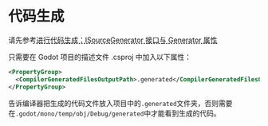 # 代码生成
<p id="aBfMSqwqeM5NU33qhBKUGP">

请先参考<a href="#4oQt7rV17q6GhAuSh8vfBc" style="color:inherit;text-decoration:underline dashed;">进行代码生成：ISourceGenerator 接口与 Generator 属性</a>

</p>


<p id="223aSCcvWbUsxsFWKQqsLR">

只需要在 Godot 项目的描述文件 .csproj 中加入以下属性：

</p>


<p id="4JZXXbdc5bVN7ur7E64Jp2">

```XML
<PropertyGroup>
  <CompilerGeneratedFilesOutputPath>.generated</CompilerGeneratedFilesOutputPath>
</PropertyGroup>
```


</p>


<p id="nctpnH2St1M3nt8xXBFmGC">

告诉编译器把生成的代码文件放入项目中的`.generated`文件夹，否则需要在`.godot/mono/temp/obj/Debug/generated`中才能看到生成的代码。

</p>


<p id="uZDfH76F84BUfL3vXAuDfK">



</p>


